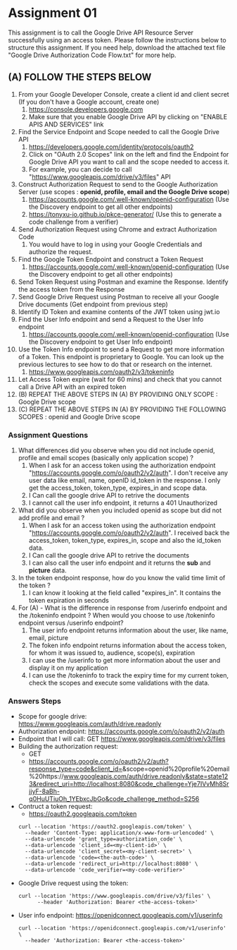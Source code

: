 # Assignment 01

This assignment is to call the Google Drive API Resource Server successfully using an access token. Please follow the instructions below to structure this assignment. If you need help, download the attached text file "Google Drive Authorization Code Flow.txt" for more help.  



## (A) FOLLOW THE STEPS BELOW
1. From your Google Developer Console, create a client id and client secret (If you don't have a Google account, create one)
   1. https://console.developers.google.com
   2. Make sure that you enable Google Drive API by clicking on "ENABLE APIS AND SERVICES" link
2. Find the Service Endpoint and Scope needed to call the Google Drive API
   1. https://developers.google.com/identity/protocols/oauth2
   2. Click on "OAuth 2.0 Scopes" link on the left and find the Endpoint for Google Drive API you want to call and the scope needed to access it. 
   3. For example, you can decide to call "https://www.googleapis.com/drive/v3/files" API
3. Construct Authorization Request to send to the Google Authorization Server (use scopes : **openid, profile, email and the Google Drive scope**)
   1. https://accounts.google.com/.well-known/openid-configuration (Use the Discovery endpoint to get all other endpoints)
   2. https://tonyxu-io.github.io/pkce-generator/ (Use this to generate a code challenge from a verifier)
4. Send Authorization Request using Chrome and extract Authorization Code
   1. You would have to log in using your Google Credentials and authorize the request.
5. Find the Google Token Endpoint and construct a Token Request
   1. https://accounts.google.com/.well-known/openid-configuration (Use the Discovery endpoint to get all other endpoints)
6. Send Token Request using Postman and examine the Response. Identify the access token from the Response
7. Send Google Drive Request using Postman to receive all your Google Drive documents (Get endpoint from previous step)
8. Identify ID Token and examine contents of the JWT token using jwt.io
9. Find the User Info endpoint and send a Request to the User Info endpoint
   1. https://accounts.google.com/.well-known/openid-configuration (Use the Discovery endpoint to get User Info endpoint)
10. Use the Token Info endpoint to send a Request to get more information of a Token. This endpoint is proprietary to Google. You can look up the previous lectures to see how to do that or research on the internet.
    1. https://www.googleapis.com/oauth2/v3/tokeninfo
11. Let Access Token expire (wait for 60 mins) and check that you cannot call a Drive API with an expired token
12. (B) REPEAT THE ABOVE STEPS IN (A) BY PROVIDING ONLY SCOPE : Google Drive scope  
13. (C) REPEAT THE ABOVE STEPS IN (A) BY PROVIDING THE FOLLOWING SCOPES : openid and Google Drive scope 


### Assignment Questions
1. What differences did you observe when you did not include openid, profile and email scopes (basically only application scope) ? 
   1. When I ask for an access token using the authorization endpoint "https://accounts.google.com/o/oauth2/v2/auth". I don't receive any user data like email, name, openID id_token in the response. I only get the access_token, token_type, expires_in and scope data.
   2. I Can call the google drive API to retrive the documents
   3. I cannot call the user info endpoint, it returns a 401 Unauthorized
2. What did you observe when you included openid as scope but did not add profile and email ?
   1. When I ask for an access token using the authorization endpoint "https://accounts.google.com/o/oauth2/v2/auth". I received back the access_token, token_type, expires_in, scope and also the id_token data.
   2. I Can call the google drive API to retrive the documents
   3. I can also call the user info endpoint and it returns the **sub** and **picture** data.
3. In the token endpoint response, how do you know the valid time limit of the token ? 
   1. I can know it looking at the field called "expires_in". It contains the token expiration in seconds
4. For (A) - What is the difference in response from /userinfo endpoint and the /tokeninfo endpoint ? When would you choose to use /tokeninfo endpoint versus /userinfo endpoint?
   1. The user info endpoint returns information about the user, like name, email, picture
   2. The foken info endpoint returns information about the access token, for whom it was issued to, audience, scope(s), expiration
   3. I can use the /userinfo to get more information about the user and display it on my application
   4. I can use the /tokeninfo to track the expiry time for my current token, check the scopes and execute some validations with the data.

### Answers Steps
* Scope for google drive: https://www.googleapis.com/auth/drive.readonly
* Authorization endpoint: https://accounts.google.com/o/oauth2/v2/auth
* Endpoint that I will call: GET https://www.googleapis.com/drive/v3/files
* Building the authorization request:
  * GET
  * https://accounts.google.com/o/oauth2/v2/auth?response_type=code&client_id=<my-client-id>&scope=openid%20profile%20email%20https://www.googleapis.com/auth/drive.readonly&state=state123&redirect_uri=http://localhost:8080&code_challenge=Yje7IVvMh8SrjjyF-8aBh-q0HuUTiuOh_1YEbxcJbGo&code_challenge_method=S256
* Contruct a token request:
  * https://oauth2.googleapis.com/token
  ```
  curl --location 'https://oauth2.googleapis.com/token' \
    --header 'Content-Type: application/x-www-form-urlencoded' \
    --data-urlencode 'grant_type=authorization_code' \
    --data-urlencode 'client_id=<my-client-id>' \
    --data-urlencode 'client_secret=<my-client-secret>' \
    --data-urlencode 'code=<the-auth-code>' \
    --data-urlencode 'redirect_uri=http://localhost:8080' \
    --data-urlencode 'code_verifier=<my-code-verifier>'
  ```
* Google Drive request using the token:
  ```
  curl --location 'https://www.googleapis.com/drive/v3/files' \
        --header 'Authorization: Bearer <the-access-token>'
  ```
* User info endpoint: https://openidconnect.googleapis.com/v1/userinfo
  ```
  curl --location 'https://openidconnect.googleapis.com/v1/userinfo' \
    --header 'Authorization: Bearer <the-access-token>'
  ```
